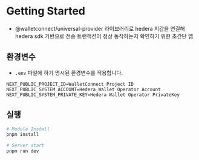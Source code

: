 # Getting Started

- @walletconnect/universal-provider 라이브러리로 hedera 지갑을 연결해 hedera sdk 기반으로 전송 트랜잭션이 정상 동작하는지 확인하기 위한 초간단 앱

## 환경변수

- `.env` 파일에 하기 명시된 환경변수를 적용합니다.

```plaintext
NEXT_PUBLIC_PROJECT_ID=WalletConnect Project ID
NEXT_PUBLIC_SYSTEM_ACCOUNT=Hedera Wallet Operator Account
NEXT_PUBLIC_SYSTEM_PRIVATE_KEY=Hedera Wallet Operator PrivateKey
```

## 실행

```bash
# Module Install
pnpm install

# Server start
pnpm run dev
```
